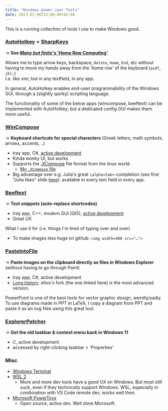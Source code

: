 ```yaml
---
title: "Windows power user Tools"
date: 2023-01-06T12:00:00+02:00
---
```


This is a running collection of tools I use to make Windows good.


### [AutoHotkey] + [SharpKeys]
→ **See [_Many but finite_'s 'Home Row Computing'](https://manybutfinite.com/post/home-row-computing/)**

Allows me to type arrow keys, backspace, `Delete`, `Home`, `End`, etc without having to
move my hands away from the 'home row' of the keyboard (`asdf`, `jkl;`)\
I.e. like vim; but in any textfield, in any app.

In general, AutoHotkey enables end-user programmability of the Windows GUI,
through a (slightly quirky) scripting language.

The functionality of some of the below apps (wincompose, beeftext) can 
be implemented with AutoHotkey; but a dedicated config GUI makes them more useful.

[AutoHotkey]: https://www.autohotkey.com/
[SharpKeys]: http://www.randyrants.com/category/sharpkeys/


### [WinCompose]
→ **Keyboard shortcuts for special characters** (Greek letters, math symbols, arrows, accents, ..)

- tray app, C#, [active development](https://github.com/samhocevar/wincompose)
- Kinda wonky UI, but works
- Supports the [.XCompose] file format from the linux world.
  - [My `.XCompose` file](https://github.com/tfiers/dotfiles/blob/main/.XCompose)
- Big advantage over e.g. Julia's great `\alpha<tab>`-completion
  (see first "Julia likes" slide [here](/posts/julia-for-scientists)):
  available in every text field in every app.

<!--
Hugo syntax for is {{< ref "julia-for-scientists" >}}
(https://gohugo.io/content-management/cross-references).
But that doesn't even insert a link.
-->

[WinCompose]: http://wincompose.info
[.XCompose]: https://wiki.debian.org/XCompose


### [Beeftext]
→ **Text snippets (auto-replace shortcodes)**

- tray app, C++, modern GUI (Qt5), [active development](https://github.com/xmichelo/Beeftext)
- Great UX

What I use it for (i.e. things I'm tired of typing over and over)
- To make images less huge on github: `<img width=400 src="…">`

[Beeftext]: https://beeftext.org


### [PasteIntoFile]
→ **Paste images on the clipboard directly as files in Windows Explorer** (without having to go through Paint)

- tray app, C#, active development
- [Long history](https://github.com/eltos/PasteIntoFile/issues/15).
  eltos's fork (the one linked here) is the most advanced version.

PowerPoint is one of the best tools for vector graphic design, weirdly/sadly.
To use diagrams made in PPT in LaTeX, I copy a diagram from PPT and paste it as an svg files using this great tool.

[PasteIntoFile]: https://github.com/eltos/PasteIntoFile


### [ExplorerPatcher]
→ **Get the old taskbar & context menu back in Windows 11**

- C, active development
- accessed by right-clicking taskbar > 'Properties'

[ExplorerPatcher]: https://github.com/valinet/ExplorerPatcher


### Misc

- [Windows Terminal](https://github.com/microsoft/terminal#readme)
- [WSL 2](https://learn.microsoft.com/en-us/windows/wsl/)
  - More and more dev tools have a good UX on Windows.
    But most still suck, even if they technically support Windows.
    WSL, especially in combination with VS Code remote dev, works well then.
- [Microsoft PowerToys](https://learn.microsoft.com/en-us/windows/powertoys/)
  - Open source, active dev. Well done Microsoft.

